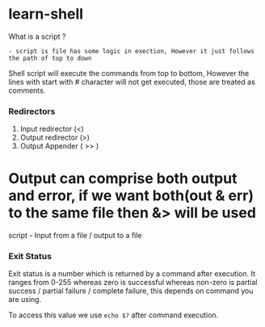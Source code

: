 # learn-shell

What is a script ?

    - script is file has some logic in exection, However it just follows the path of top to down 

Shell script will execute the commands from top to bottom, However the lines with start with # character will not get executed, those are treated as comments.


### Redirectors 

1. Input redirector (<)
2. Output redirector (>)
3. Output Appender ( >> )

# Output can comprise both output and error, if we want both(out & err) to the same file then &> will be used 


script - Input from a file / output to a file

### Exit Status

Exit status is a number which is returned by a command after execution.
It ranges from 0-255 
whereas zero is successful
whereas non-zero is partial success / partial failure / complete failure, this depends on command you are using.

To access this value we use `echo $?` after command execution.


